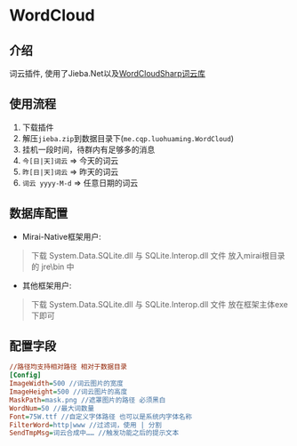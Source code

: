 # WordCloud

## 介绍
词云插件, 使用了Jieba.Net以及[WordCloudSharp词云库](https://github.com/AmmRage/WordCloudSharp)

## 使用流程
1. 下载插件
2. 解压`jieba.zip`到数据目录下(`me.cqp.luohuaming.WordCloud`)
3. 挂机一段时间，待群内有足够多的消息
4. `今[日|天]词云` => 今天的词云
5. `昨[日|天]词云` => 昨天的词云
6. `词云 yyyy-M-d` => 任意日期的词云

## 数据库配置
- Mirai-Native框架用户:
> 下载 System.Data.SQLite.dll 与 SQLite.Interop.dll 文件 放入mirai根目录的 jre\bin 中

- 其他框架用户:
> 下载 System.Data.SQLite.dll 与 SQLite.Interop.dll 文件 放在框架主体exe下即可

## 配置字段
```ini
//路径均支持相对路径 相对于数据目录
[Config]
ImageWidth=500 //词云图片的宽度
ImageHeight=500 //词云图片的高度
MaskPath=mask.png //遮罩图片的路径 必须黑白
WordNum=50 //最大词数量
Font=75W.ttf //自定义字体路径 也可以是系统内字体名称
FilterWord=http|www //过滤词，使用 | 分割
SendTmpMsg=词云合成中…… //触发功能之后的提示文本
```
